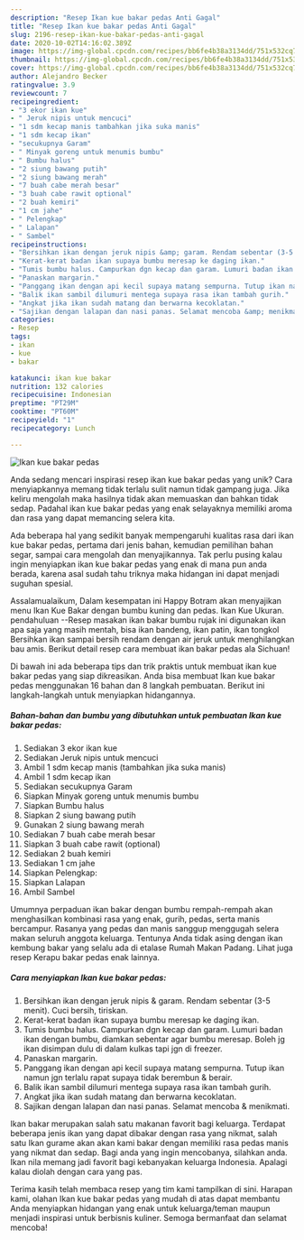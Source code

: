 ```yaml
---
description: "Resep Ikan kue bakar pedas Anti Gagal"
title: "Resep Ikan kue bakar pedas Anti Gagal"
slug: 2196-resep-ikan-kue-bakar-pedas-anti-gagal
date: 2020-10-02T14:16:02.389Z
image: https://img-global.cpcdn.com/recipes/bb6fe4b38a3134dd/751x532cq70/ikan-kue-bakar-pedas-foto-resep-utama.jpg
thumbnail: https://img-global.cpcdn.com/recipes/bb6fe4b38a3134dd/751x532cq70/ikan-kue-bakar-pedas-foto-resep-utama.jpg
cover: https://img-global.cpcdn.com/recipes/bb6fe4b38a3134dd/751x532cq70/ikan-kue-bakar-pedas-foto-resep-utama.jpg
author: Alejandro Becker
ratingvalue: 3.9
reviewcount: 7
recipeingredient:
- "3 ekor ikan kue"
- " Jeruk nipis untuk mencuci"
- "1 sdm kecap manis tambahkan jika suka manis"
- "1 sdm kecap ikan"
- "secukupnya Garam"
- " Minyak goreng untuk menumis bumbu"
- " Bumbu halus"
- "2 siung bawang putih"
- "2 siung bawang merah"
- "7 buah cabe merah besar"
- "3 buah cabe rawit optional"
- "2 buah kemiri"
- "1 cm jahe"
- " Pelengkap"
- " Lalapan"
- " Sambel"
recipeinstructions:
- "Bersihkan ikan dengan jeruk nipis &amp; garam. Rendam sebentar (3-5 menit). Cuci bersih, tiriskan."
- "Kerat-kerat badan ikan supaya bumbu meresap ke daging ikan."
- "Tumis bumbu halus. Campurkan dgn kecap dan garam. Lumuri badan ikan dengan bumbu, diamkan sebentar agar bumbu meresap. Boleh jg ikan disimpan dulu di dalam kulkas tapi jgn di freezer."
- "Panaskan margarin."
- "Panggang ikan dengan api kecil supaya matang sempurna. Tutup ikan namun jgn terlalu rapat supaya tidak berembun &amp; berair."
- "Balik ikan sambil dilumuri mentega supaya rasa ikan tambah gurih."
- "Angkat jika ikan sudah matang dan berwarna kecoklatan."
- "Sajikan dengan lalapan dan nasi panas. Selamat mencoba &amp; menikmati."
categories:
- Resep
tags:
- ikan
- kue
- bakar

katakunci: ikan kue bakar 
nutrition: 132 calories
recipecuisine: Indonesian
preptime: "PT29M"
cooktime: "PT60M"
recipeyield: "1"
recipecategory: Lunch

---
```



![Ikan kue bakar pedas](https://img-global.cpcdn.com/recipes/bb6fe4b38a3134dd/751x532cq70/ikan-kue-bakar-pedas-foto-resep-utama.jpg)

Anda sedang mencari inspirasi resep ikan kue bakar pedas yang unik? Cara menyiapkannya memang tidak terlalu sulit namun tidak gampang juga. Jika keliru mengolah maka hasilnya tidak akan memuaskan dan bahkan tidak sedap. Padahal ikan kue bakar pedas yang enak selayaknya memiliki aroma dan rasa yang dapat memancing selera kita.

Ada beberapa hal yang sedikit banyak mempengaruhi kualitas rasa dari ikan kue bakar pedas, pertama dari jenis bahan, kemudian pemilihan bahan segar, sampai cara mengolah dan menyajikannya. Tak perlu pusing kalau ingin menyiapkan ikan kue bakar pedas yang enak di mana pun anda berada, karena asal sudah tahu triknya maka hidangan ini dapat menjadi suguhan spesial.

Assalamualaikum, Dalam kesempatan ini Happy Botram akan menyajikan menu Ikan Kue Bakar dengan bumbu kuning dan pedas. Ikan Kue Ukuran. pendahuluan --Resep masakan ikan bakar bumbu rujak ini digunakan ikan apa saja yang masih mentah, bisa ikan bandeng, ikan patin, ikan tongkol Bersihkan ikan sampai bersih rendam dengan air jeruk untuk menghilangkan bau amis. Berikut detail resep cara membuat ikan bakar pedas ala Sichuan!


Di bawah ini ada beberapa tips dan trik praktis untuk membuat ikan kue bakar pedas yang siap dikreasikan. Anda bisa membuat Ikan kue bakar pedas menggunakan 16 bahan dan 8 langkah pembuatan. Berikut ini langkah-langkah untuk menyiapkan hidangannya.

<!--inarticleads1-->

##### Bahan-bahan dan bumbu yang dibutuhkan untuk pembuatan Ikan kue bakar pedas:

1. Sediakan 3 ekor ikan kue
1. Sediakan  Jeruk nipis untuk mencuci
1. Ambil 1 sdm kecap manis (tambahkan jika suka manis)
1. Ambil 1 sdm kecap ikan
1. Sediakan secukupnya Garam
1. Siapkan  Minyak goreng untuk menumis bumbu
1. Siapkan  Bumbu halus
1. Siapkan 2 siung bawang putih
1. Gunakan 2 siung bawang merah
1. Sediakan 7 buah cabe merah besar
1. Siapkan 3 buah cabe rawit (optional)
1. Sediakan 2 buah kemiri
1. Sediakan 1 cm jahe
1. Siapkan  Pelengkap:
1. Siapkan  Lalapan
1. Ambil  Sambel


Umumnya perpaduan ikan bakar dengan bumbu rempah-rempah akan menghasilkan kombinasi rasa yang enak, gurih, pedas, serta manis bercampur. Rasanya yang pedas dan manis sanggup menggugah selera makan seluruh anggota keluarga. Tentunya Anda tidak asing dengan ikan kembung bakar yang selalu ada di etalase Rumah Makan Padang. Lihat juga resep Kerapu bakar pedas enak lainnya. 

<!--inarticleads2-->

##### Cara menyiapkan Ikan kue bakar pedas:

1. Bersihkan ikan dengan jeruk nipis &amp; garam. Rendam sebentar (3-5 menit). Cuci bersih, tiriskan.
1. Kerat-kerat badan ikan supaya bumbu meresap ke daging ikan.
1. Tumis bumbu halus. Campurkan dgn kecap dan garam. Lumuri badan ikan dengan bumbu, diamkan sebentar agar bumbu meresap. Boleh jg ikan disimpan dulu di dalam kulkas tapi jgn di freezer.
1. Panaskan margarin.
1. Panggang ikan dengan api kecil supaya matang sempurna. Tutup ikan namun jgn terlalu rapat supaya tidak berembun &amp; berair.
1. Balik ikan sambil dilumuri mentega supaya rasa ikan tambah gurih.
1. Angkat jika ikan sudah matang dan berwarna kecoklatan.
1. Sajikan dengan lalapan dan nasi panas. Selamat mencoba &amp; menikmati.


Ikan bakar merupakan salah satu makanan favorit bagi keluarga. Terdapat beberapa jenis ikan yang dapat dibakar dengan rasa yang nikmat, salah satu Ikan gurame akan akan kami bakar dengan memiliki rasa pedas manis yang nikmat dan sedap. Bagi anda yang ingin mencobanya, silahkan anda. Ikan nila memang jadi favorit bagi kebanyakan keluarga Indonesia. Apalagi kalau diolah dengan cara yang pas. 

Terima kasih telah membaca resep yang tim kami tampilkan di sini. Harapan kami, olahan Ikan kue bakar pedas yang mudah di atas dapat membantu Anda menyiapkan hidangan yang enak untuk keluarga/teman maupun menjadi inspirasi untuk berbisnis kuliner. Semoga bermanfaat dan selamat mencoba!

